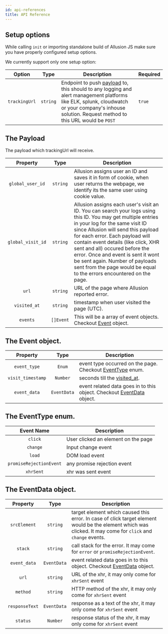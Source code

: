 ```yaml
---
id: api-references
title: API Reference
---
```


## Setup options
While calling `init` or importing standalone build of Allusion JS make sure you have properly configured setup options.

We currently support only one setup option:

| Option       | Type      | Description   | Required |
|:------------:|:---------:|-------------|----------|
|`trackingUrl` | `string`  | Endpoint to push [payload](#payload) to, this should to any logging and alert management platforms like ELK, splunk, cloudwatch or your company's inhouse solution. Request method to this URL would be `POST`| `true` |
<a name="payload"></a>

## The Payload

The payload which trackingUrl will receive.

| Property       | Type      | Description   |
|:------------:|:---------:|-------------|
|`global_user_id` | `string`  | Allusion assigns user an ID and saves it in form of cookie, when user returns the webpage, we identify its the same user using cookie value. |
|`global_visit_id` | `string`  | Allusion assigns each user's visit an ID. You can search your logs using this ID. You may get multiple entries in your log for the same visit ID since Allusion will send this payload for each error. Each payload will contain event details (like click, XHR sent and all) occured before the error. Once and event is sent it wont be sent again. Number of payloads sent from the page would be equal to the errors encountered on the page. |
|`url` | `string`  | URL of the page where Allusion reported error. |
|<a name="visited_at"></a>`visited_at` | `string`  | timestamp when user visited the page (UTC). |
|`events` | `[]Event`  | This will be a array of event objects. Checkout [Event](#event) object. |
<a name="event"></a>

## The Event object.

| Property       | Type      | Description   |
|:------------:|:---------:|-------------|
|`event_type` | `Enum`  | event type occurred on the page. Checkout [EventType](#eventtype) enum.  |
|`visit_timestamp` | `Number`  | seconds till the [visited_at](#visited_at). |
|`event_data` | `EventData`  | event related data goes in to this object. Checkout [EventData](#eventdata) object. |
<a name="eventtype"></a>

## The EventType enum.

| Event Name       | Description   |
|:------------:|---------|
|`click` | User clicked an element on the page |
|`change` | Input change event |
|`load` | DOM load event |
|`promiseRejectionEvent` | any promise rejection event |
|`xhrSent` | xhr was sent event |
<a name="eventdata"></a>

## The EventData object.

| Property       | Type      | Description   |
|:------------:|:---------:|-------------|
|`srcElement` | `string`  | target element which caused this error. In case of click target element would be the element which was clicked. It may come for `click` and `change` events. |
|`stack` | `string`  | call stack for the error. It may come for `error` or `promiseRejectionEvent`. |
|`event_data` | `EventData`  | event related data goes in to this object. Checkout [EventData](#eventdata) object. |
|`url` | `string`  | URL of the xhr, it may only come for `xhrSent` event |
|`method` | `string`  | HTTP method of the xhr, it may only come for `xhrSent` event |
|`responseText` | `EventData`  | response as a text of the xhr, it may only come for `xhrSent` event |
|`status` | `Number`  | response status of the xhr, it may only come for `xhrSent` event |